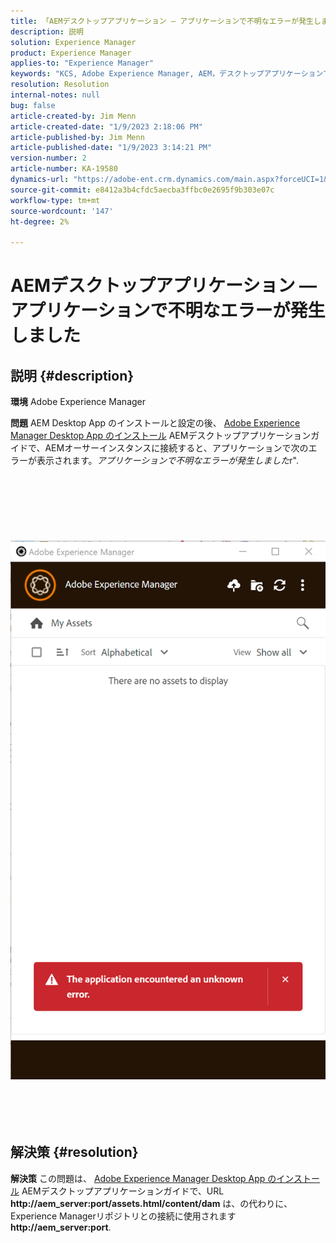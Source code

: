 ```yaml
---
title: 「AEMデスクトップアプリケーション — アプリケーションで不明なエラーが発生しました」
description: 説明
solution: Experience Manager
product: Experience Manager
applies-to: "Experience Manager"
keywords: "KCS, Adobe Experience Manager, AEM，デスクトップアプリケーションで不明なエラーが発生しました， FAQ"
resolution: Resolution
internal-notes: null
bug: false
article-created-by: Jim Menn
article-created-date: "1/9/2023 2:18:06 PM"
article-published-by: Jim Menn
article-published-date: "1/9/2023 3:14:21 PM"
version-number: 2
article-number: KA-19580
dynamics-url: "https://adobe-ent.crm.dynamics.com/main.aspx?forceUCI=1&pagetype=entityrecord&etn=knowledgearticle&id=8f215a6e-2890-ed11-aad1-6045bd0067ea"
source-git-commit: e8412a3b4cfdc5aecba3ffbc0e2695f9b303e07c
workflow-type: tm+mt
source-wordcount: '147'
ht-degree: 2%

---
```


# AEMデスクトップアプリケーション — アプリケーションで不明なエラーが発生しました

## 説明 {#description}


<b>環境</b>
Adobe Experience Manager

<b>問題</b>
AEM Desktop App のインストールと設定の後、 [Adobe Experience Manager Desktop App のインストール](https://experienceleague.adobe.com/docs/experience-manager-desktop-app/using/install-upgrade.html?lang=en#install-v2) AEMデスクトップアプリケーションガイドで、AEMオーサーインスタンスに接続すると、アプリケーションで次のエラーが表示されます。*アプリケーションで不明なエラーが発生しました*r&quot;.
<br><br><br> <br><br> <br><br> ![](assets/___90215a6e-2890-ed11-aad1-6045bd0067ea___.png)<br><br> <br><br> 

## 解決策 {#resolution}


<b>解決策</b>
この問題は、 [Adobe Experience Manager Desktop App のインストール](https://experienceleague.adobe.com/docs/experience-manager-desktop-app/using/install-upgrade.html?lang=en#install-v2) AEMデスクトップアプリケーションガイドで、URL <b>http://aem_server:port/assets.html/content/dam</b> は、の代わりに、Experience Managerリポジトリとの接続に使用されます <b>http://aem_server:port</b>.
